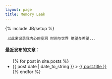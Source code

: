 ```yaml
---
layout: page
title: Memory Leak
---
```

{% include JB/setup %}

     以此来记录我内心的空洞 时间与世界 绝望与希望...

#### 最近发布的文章：

<ul class="posts">
  {% for post in site.posts %}
    <li><span>{{ post.date | date_to_string }}</span> &raquo; <a href="{{ BASE_PATH }}{{ post.url }}">{{ post.title }}</a></li>
  {% endfor %}
</ul>
